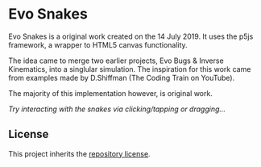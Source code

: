 # Evo Snakes

Evo Snakes is a original work created on the 14 July 2019. It uses the p5js framework, a wrapper to HTML5 canvas functionality. 

The idea came to merge two earlier projects, Evo Bugs & Inverse Kinematics, into a singlular simulation. The inspiration for this work came from examples made by D.Shiffman (The Coding Train on YouTube).

The majority of this implementation however, is original work.

*Try interacting with the snakes via clicking/tapping or dragging...*

## License

This project inherits the [repository license](../README.md#license).
